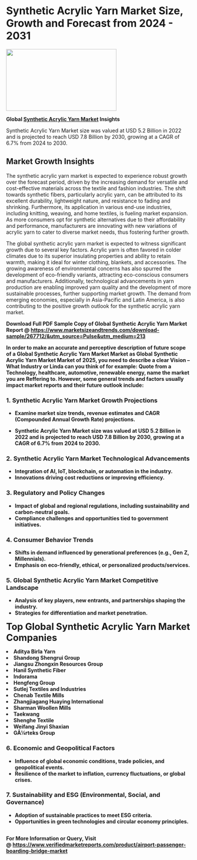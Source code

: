 <H1>Synthetic Acrylic Yarn Market Size, Growth and Forecast from 2024 - 2031</H1><img class="aligncenter size-medium wp-image-584254" src="https://thirdeyenews.in/wp-content/uploads/2024/09/Global-Market-Research-300x168.jpeg" alt="" width="300" height="168" /><p><strong>Global&nbsp;<a href="https://www.marketsizeandtrends.com/download-sample/267712/&amp;utm_source=Pulse&amp;utm_medium=213">Synthetic Acrylic Yarn Market</a> Insights</strong></p><p>Synthetic Acrylic Yarn Market size was valued at USD 5.2 Billion in 2022 and is projected to reach USD 7.8 Billion by 2030, growing at a CAGR of 6.7% from 2024 to 2030.</p><p><h2>Market Growth Insights</h2> <p>The synthetic acrylic yarn market is expected to experience robust growth over the forecast period, driven by the increasing demand for versatile and cost-effective materials across the textile and fashion industries. The shift towards synthetic fibers, particularly acrylic yarn, can be attributed to its excellent durability, lightweight nature, and resistance to fading and shrinking. Furthermore, its application in various end-use industries, including knitting, weaving, and home textiles, is fueling market expansion. As more consumers opt for synthetic alternatives due to their affordability and performance, manufacturers are innovating with new variations of acrylic yarn to cater to diverse market needs, thus fostering further growth.</p> <p><strong></strong></p> <p>The global synthetic acrylic yarn market is expected to witness significant growth due to several key factors. Acrylic yarn is often favored in colder climates due to its superior insulating properties and ability to retain warmth, making it ideal for winter clothing, blankets, and accessories. The growing awareness of environmental concerns has also spurred the development of eco-friendly variants, attracting eco-conscious consumers and manufacturers. Additionally, technological advancements in yarn production are enabling improved yarn quality and the development of more sustainable processes, further supporting market growth. The demand from emerging economies, especially in Asia-Pacific and Latin America, is also contributing to the positive growth outlook for the synthetic acrylic yarn market.</p> <p><strong></p><p><span class=""><strong>Download Full PDF Sample Copy of Global Synthetic Acrylic Yarn Market Report</strong> @ <a href="https://www.marketsizeandtrends.com/download-sample/267712/&amp;utm_source=Pulse&amp;utm_medium=213" target="_blank">https://www.marketsizeandtrends.com/download-sample/267712/&amp;utm_source=Pulse&amp;utm_medium=213</a></span></p><p>In order to make an accurate and perceptive description of future scope of a Global&nbsp;Synthetic Acrylic Yarn Market Market as Global&nbsp;Synthetic Acrylic Yarn Market Market of 2025, you need to describe a clear Vision &ndash; What Industry or Linda can you think of for example: Quote from a Technology, healthcare, automotive, renewable energy, name the market you are Reffering to. However, some general trends and factors usually impact market reports and their future outlook include:</p><h3>1.&nbsp;<strong>Synthetic Acrylic Yarn Market Growth Projections</strong></h3><ul><li>Examine market size trends, revenue estimates and CAGR (Compounded Annual Growth Rate) projections.</li><li><p>Synthetic Acrylic Yarn Market size was valued at USD 5.2 Billion in 2022 and is projected to reach USD 7.8 Billion by 2030, growing at a CAGR of 6.7% from 2024 to 2030.</p></li></ul><h3>2.&nbsp;<strong>Synthetic Acrylic Yarn Market Technological Advancements</strong></h3><ul><li>Integration of AI, IoT, blockchain, or automation in the industry.</li><li>Innovations driving cost reductions or improving efficiency.</li></ul><h3>3.&nbsp;<strong>Regulatory and Policy Changes</strong></h3><ul><li>Impact of global and regional regulations, including sustainability and carbon-neutral goals.</li><li>Compliance challenges and opportunities tied to government initiatives.</li></ul><h3>4.&nbsp;<strong>Consumer Behavior Trends</strong></h3><ul><li>Shifts in demand influenced by generational preferences (e.g., Gen Z, Millennials).</li><li>Emphasis on eco-friendly, ethical, or personalized products/services.</li></ul><h3>5.&nbsp;<strong>Global Synthetic Acrylic Yarn Market Competitive Landscape</strong></h3><ul><li>Analysis of key players, new entrants, and partnerships shaping the industry.</li><li>Strategies for differentiation and market penetration.</li></ul><p data-pm-slice="1 1 []"><span style="color: inherit; font-family: inherit; font-size: 25px;">Top Global Synthetic Acrylic Yarn Market Companies</span></p><div class="" data-test-id=""><p><li>Aditya Birla Yarn</li><li> Shandong Shengrui Group</li><li> Jiangsu Zhongxin Resources Group</li><li> Hanil Synthetic Fiber</li><li> Indorama</li><li> Hengfeng Group</li><li> Sutlej Textiles and Industries</li><li> Chenab Textile Mills</li><li> Zhangjiagang Huaying International</li><li> Sharman Woollen Mills</li><li> Taekwang</li><li> Shenghe Textile</li><li> Weifang Jinyi Shaxian</li><li> GÃ¼rteks Group</li></p></div><h3>6.&nbsp;<strong>Economic and Geopolitical Factors</strong></h3><ul><li>Influence of global economic conditions, trade policies, and geopolitical events.</li><li>Resilience of the market to inflation, currency fluctuations, or global crises.</li></ul><h3>7.&nbsp;<strong>Sustainability and ESG (Environmental, Social, and Governance)</strong></h3><ul><li>Adoption of sustainable practices to meet ESG criteria.</li><li>Opportunities in green technologies and circular economy principles.</li></ul><h2><strong style="font-size: 14px;">For More Information or Query, Visit @&nbsp;</strong><a style="background-color: #ffffff; font-size: 14px;" href="https://www.marketsizeandtrends.com/report/synthetic-acrylic-yarn-market/" target="_blank">https://www.verifiedmarketreports.com/product/airport-passenger-boarding-bridge-market</a></h2>
